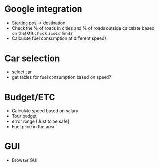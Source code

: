 # Google integration
+ Starting pos -> destination
+ Check the % of roads in cities and % of roads outside calculate based on that
**OR** check speed limits
+ Calculate fuel consumption at different speeds

# Car selection
+ select car
+ get tables for fuel consumption based on speed?

# Budget/ETC
+ Calculate speed based on salary
+ Tour budget
+ error range [Just to be safe]
+ Fuel price in the area

# GUI
+ Browser GUI

